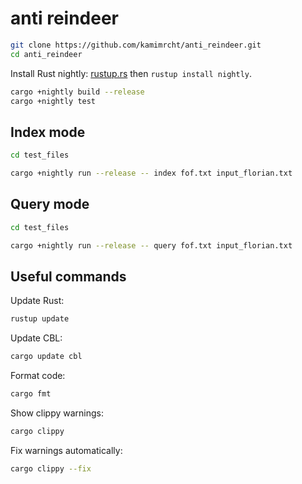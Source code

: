 # anti reindeer

```sh
git clone https://github.com/kamimrcht/anti_reindeer.git
cd anti_reindeer
```

Install Rust nightly: [rustup.rs](https://rustup.rs/) then `rustup install nightly`.

```sh
cargo +nightly build --release
cargo +nightly test
```

## Index mode

```sh
cd test_files
```

```sh
cargo +nightly run --release -- index fof.txt input_florian.txt
```

## Query mode

```sh
cd test_files
```

```sh
cargo +nightly run --release -- query fof.txt input_florian.txt
```

## Useful commands

Update Rust:
```sh
rustup update
```

Update CBL:
```sh
cargo update cbl
```

Format code:
```sh
cargo fmt
```

Show clippy warnings:
```sh
cargo clippy
```

Fix warnings automatically:
```sh
cargo clippy --fix
```
